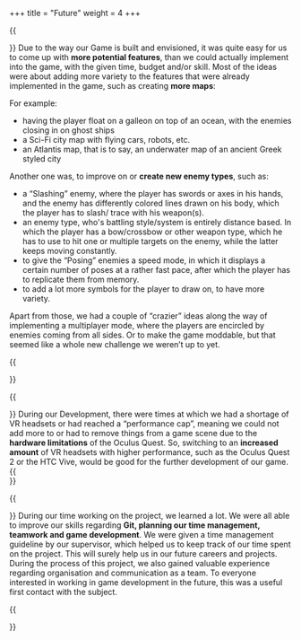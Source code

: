 +++
title = "Future"
weight = 4
+++

{{<section title="Future Features">}}
Due to the way our Game is built and envisioned, it was quite easy for us to come up with **more potential features**, than we could actually implement into the game, with the given time, budget and/or skill.
Most of the ideas were about adding more variety to the features that were already implemented in the game, such as creating **more maps**:

For example:
- having the player float on a galleon on top of an ocean, with the enemies closing in on ghost ships
- a Sci-Fi city map with flying cars, robots, etc.
- an Atlantis map, that is to say, an underwater map of an ancient Greek styled city 
  
Another one was, to improve on or **create new enemy types**, such as:
- a “Slashing” enemy, where the player has swords or axes in his hands, and the enemy has differently colored lines drawn on his body, which the player has to slash/ trace with his weapon(s).
- an enemy type, who's battling style/system is entirely distance based. In which the player has a bow/crossbow or other weapon type, which he has to use to hit one or multiple targets on the enemy, while the latter keeps moving constantly.
- to give the “Posing” enemies a speed mode, in which it displays a certain number of poses at a rather fast pace, after which the player has to replicate them from memory.
- to add a lot more symbols for the player to draw on, to have more  variety. 
  
Apart from those, we had a couple of “crazier” ideas along the way of implementing a multiplayer mode, where the players are encircled by enemies coming from all sides. Or to make the game moddable, but that seemed like a whole new challenge we weren’t up to yet.


{{</section>}}

{{<section title="Hardware Upgrade">}}
During our Development, there were times at which we had a shortage of VR headsets or had reached a “performance cap”, meaning we could not add more to or had to remove things from a game scene due to the **hardware limitations** of the Oculus Quest. So, switching to an **increased amount** of VR headsets with higher performance, such as the Oculus Quest 2 or the HTC Vive, would be good for the further development of our game.
{{</section>}}

{{<section title="What We Learned">}}
During our time working on the project, we learned a lot. We were all able to improve our skills regarding **Git, planning our time management, teamwork and game development**. 
We were given a time management guideline by our supervisor, which helped us to keep track of our time spent on the project. This will surely help us in our future careers and projects. 
During the process of this project, we also gained valuable experience regarding organisation and communication as a team. 
To everyone interested in working in game development in the future, this was a useful first contact with the subject.

{{</section>}}
